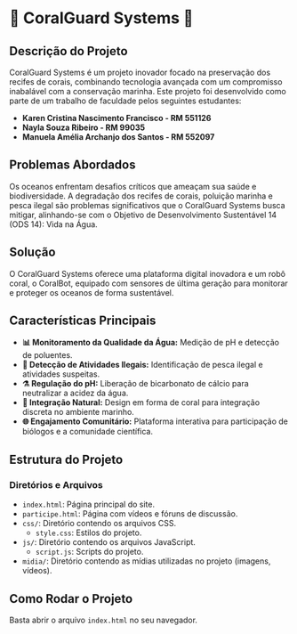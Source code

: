 # 🌊 CoralGuard Systems 🌊

## Descrição do Projeto
CoralGuard Systems é um projeto inovador focado na preservação dos recifes de corais, combinando tecnologia avançada com um compromisso inabalável com a conservação marinha. Este projeto foi desenvolvido como parte de um trabalho de faculdade pelos seguintes estudantes:

- **Karen Cristina Nascimento Francisco - RM 551126**
- **Nayla Souza Ribeiro - RM 99035**
- **Manuela Amélia Archanjo dos Santos - RM 552097**

## Problemas Abordados
Os oceanos enfrentam desafios críticos que ameaçam sua saúde e biodiversidade. A degradação dos recifes de corais, poluição marinha e pesca ilegal são problemas significativos que o CoralGuard Systems busca mitigar, alinhando-se com o Objetivo de Desenvolvimento Sustentável 14 (ODS 14): Vida na Água.


## Solução
O CoralGuard Systems oferece uma plataforma digital inovadora e um robô coral, o CoralBot, equipado com sensores de última geração para monitorar e proteger os oceanos de forma sustentável.


## Características Principais
- **📊 Monitoramento da Qualidade da Água:** Medição de pH e detecção de poluentes.
- **🚨 Detecção de Atividades Ilegais:** Identificação de pesca ilegal e atividades suspeitas.
- **⚗️ Regulação do pH:** Liberação de bicarbonato de cálcio para neutralizar a acidez da água.
- **🐠 Integração Natural:** Design em forma de coral para integração discreta no ambiente marinho.
- **🌐 Engajamento Comunitário:** Plataforma interativa para participação de biólogos e a comunidade científica.


## Estrutura do Projeto

### Diretórios e Arquivos
- `index.html`: Página principal do site.
- `participe.html`: Página com vídeos e fóruns de discussão.
- `css/`: Diretório contendo os arquivos CSS.
  - `style.css`: Estilos do projeto.
- `js/`: Diretório contendo os arquivos JavaScript.
  - `script.js`: Scripts do projeto.
- `midia/`: Diretório contendo as mídias utilizadas no projeto (imagens, vídeos).

## Como Rodar o Projeto
Basta abrir o arquivo `index.html` no seu navegador.
